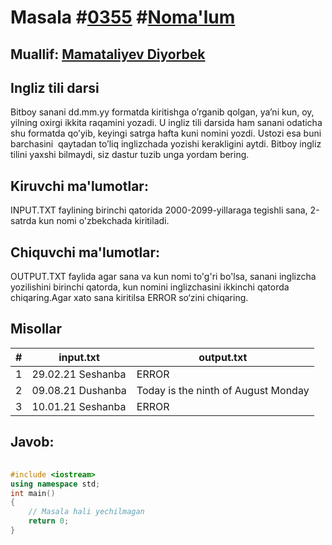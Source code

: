 
<h1>Masala #<a href="https://robocontest.uz/tasks/0355">0355</a> #<a href="https://robocontest.uz/tasks?category=1">Noma'lum</a></h1>
<h2> Muallif: <a href="https://robocontest.uz/profile/diyorbek0621">Mamataliyev Diyorbek</a></h2>
<h2>Ingliz tili darsi</h2>
<p>Bitboy sanani dd.mm.yy formatda kiritishga o’rganib qolgan, ya’ni kun, oy, yilning oxirgi ikkita raqamini yozadi. U ingliz tili darsida ham sanani odaticha shu formatda qo’yib, keyingi satrga hafta kuni nomini yozdi. Ustozi esa buni barchasini  qaytadan to’liq inglizchada yozishi kerakligini aytdi. Bitboy ingliz tilini yaxshi bilmaydi, siz dastur tuzib unga yordam bering.</p>
<h2>Kiruvchi ma'lumotlar:</h2>
<p>INPUT.TXT faylining birinchi qatorida 2000-2099-yillaraga tegishli sana, 2-satrda kun nomi o'zbekchada kiritiladi.</p>
<h2>Chiquvchi ma'lumotlar:</h2>
<p>OUTPUT.TXT faylida agar sana va kun nomi to'g'ri bo'lsa, sanani inglizcha yozilishini birinchi qatorda, kun nomini inglizchasini ikkinchi qatorda chiqaring.Agar xato sana kiritilsa ERROR so‘zini chiqaring.</p>
<h2>Misollar</h2>
<table>
    <thead>
        <tr>
            <th>#</th>
            <th>input.txt</th>
            <th>output.txt</th>
        </tr>
    </thead>
    <tbody>
            <tr>
                <td>1</td>
                <td>29.02.21
Seshanba</td>
                <td>ERROR</td>
            </tr>
            <tr>
                <td>2</td>
                <td>09.08.21
Dushanba</td>
                <td>Today is the ninth of August
Monday</td>
            </tr>
            <tr>
                <td>3</td>
                <td>10.01.21
Seshanba</td>
                <td>ERROR</td>
            </tr>
    </tbody>
    </table>
    
<h2>Javob:</h2>

######
```cpp
#include <iostream>
using namespace std;
int main()
{
    // Masala hali yechilmagan
    return 0;
}
```
